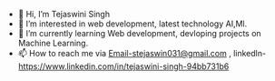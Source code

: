 - 👋 Hi, I’m Tejaswini Singh
- 👀 I’m interested in web development, latest technology AI,Ml.
- 🌱 I’m currently learning Web development, devloping projects on Machine Learning.
- 📫 How to reach me via Email-stejaswin031@gmail.com , linkedln-https://www.linkedin.com/in/tejaswini-singh-94bb731b6

